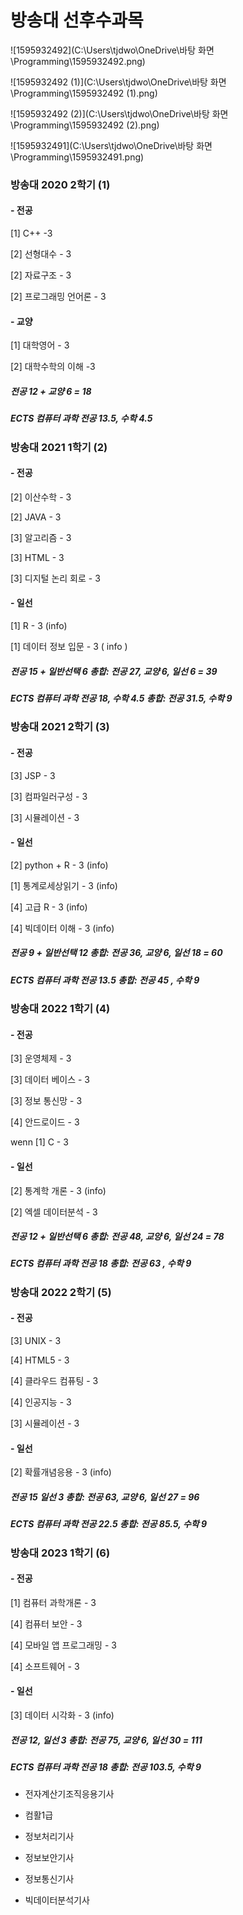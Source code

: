 # 방송대 선후수과목

![1595932492](C:\Users\tjdwo\OneDrive\바탕 화면\Programming\1595932492.png)

![1595932492 (1)](C:\Users\tjdwo\OneDrive\바탕 화면\Programming\1595932492 (1).png)

![1595932492 (2)](C:\Users\tjdwo\OneDrive\바탕 화면\Programming\1595932492 (2).png)

![1595932491](C:\Users\tjdwo\OneDrive\바탕 화면\Programming\1595932491.png)





### 방송대 2020 2학기 (1)

#### - 전공

[1] C++	-3

[2] 선형대수 - 3

[2] 자료구조 - 3

[2] 프로그래밍 언어론 - 3

#### - 교양

[1] 대학영어 - 3

[2] 대학수학의 이해 -3

##### 전공 12 + 교양 6 = 18

##### ECTS 컴퓨터 과학 전공 13.5, 수학 4.5



### 방송대 2021 1학기 (2)

#### - 전공

[2] 이산수학 - 3

[2] JAVA - 3

[3] 알고리즘 - 3

[3] HTML - 3

[3] 디지털 논리 회로 - 3

#### - 일선

[1] R - 3 (info)

[1] 데이터 정보 입문 - 3 ( info )

##### 전공  15 + 일반선택 6								총합: 전공 27, 교양 6, 일선 6 = 39

##### ECTS 컴퓨터 과학 전공 18, 수학 4.5		총합: 전공 31.5, 수학 9



### 방송대 2021 2학기 (3)

#### - 전공

[3]  JSP - 3

[3] 컴파일러구성 - 3

[3] 시뮬레이션 - 3

#### - 일선

[2] python + R - 3 (info)

[1] 통계로세상읽기 - 3 (info)

[4] 고급 R - 3 (info)

[4] 빅데이터 이해 - 3 (info)

##### 전공  9 + 일반선택 12								총합: 전공 36, 교양 6, 일선 18 = 60

##### ECTS 컴퓨터 과학 전공 13.5					총합: 전공 45 , 수학 9



### 방송대 2022 1학기 (4)

#### - 전공

[3] 운영체제 - 3

[3] 데이터 베이스 - 3

[3] 정보 통신망 - 3

[4] 안드로이드 - 3

wenn [1] C - 3

#### - 일선

[2] 통계학 개론 - 3 (info)

[2] 엑셀 데이터분석 - 3

##### 전공  12 + 일반선택 6								총합: 전공 48, 교양 6, 일선 24 = 78

##### ECTS 컴퓨터 과학 전공 18 						총합: 전공 63 , 수학 9



### 방송대 2022 2학기 (5)

#### - 전공

[3] UNIX - 3

[4] HTML5 - 3

[4] 클라우드 컴퓨팅 - 3

[4] 인공지능 - 3

[3] 시뮬레이션 - 3

#### - 일선

[2] 확률개념응용 - 3 (info)



##### 전공  15	일선	3											총합: 전공 63, 교양 6, 일선 27 = 96

##### ECTS 컴퓨터 과학 전공 22.5							총합: 전공 85.5, 수학 9



### 방송대 2023 1학기 (6)

#### - 전공

[1] 컴퓨터 과학개론 - 3

[4] 컴퓨터 보안 - 3

[4] 모바일 앱 프로그래밍 - 3

[4] 소프트웨어 - 3

#### - 일선

[3] 데이터 시각화 - 3 (info)



##### 전공  12, 일선 3											총합: 전공 75, 교양 6, 일선 30 = 111

##### ECTS 컴퓨터 과학 전공 18							총합: 전공 103.5, 수학 9



- 전자계산기조직응용기사

- 컴활1급

-  정보처리기사
- 정보보안기사
- 정보통신기사
- 빅데이터분석기사